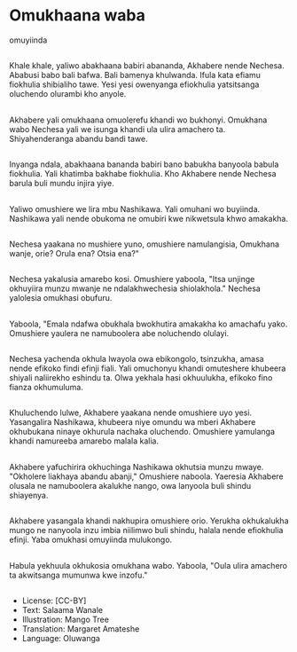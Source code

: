 # Omukhaana waba
omuyiinda

##
Khale khale, yaliwo abakhaana babiri
abananda, Akhabere nende Nechesa. Ababusi
babo bali bafwa. Bali bamenya khulwanda.
Ifula kata efiamu fiokhulia shibialiho tawe.
Yesi yesi owenyanga efiokhulia yatsitsanga
oluchendo olurambi kho anyole.


##
Akhabere yali omukhaana
omuolerefu khandi wo
bukhonyi.
Omukhana wabo Nechesa yali
we isunga khandi ula ulira
amachero ta.
Shiyahenderanga abandu bandi
tawe.


##
Inyanga ndala, abakhaana
bananda babiri bano babukha
banyoola babula fiokhulia.
Yali khatimba bakhabe fiokhulia.
Kho Akhabere nende Nechesa
barula buli mundu injira yiye.


##
Yaliwo omushiere we lira mbu
Nashikawa. Yali omuhani wo
buyiinda.
Nashikawa yali nende obukoma
ne omubiri kwe nikwetsula
khwo amakakha.


##
Nechesa yaakana no mushiere
yuno, omushiere namulangisia,
Omukhana wanje, orie? Orula
ena? Otsia ena?"


##
Nechesa yakalusia amarebo
kosi.
Omushiere yaboola, "Itsa
unjinge okhuyiira munzu
mwanje ne ndalakhwechesia
shiolakhola."
Nechesa yalolesia omukhasi
obufuru.


##
Yaboola, "Emala ndafwa
obukhala bwokhutira amakakha
ko amachafu yako.
Omushiere yaulera ne
namuboolera abe noluchendo
olulayi.


##
Nechesa yachenda okhula
lwayola owa ebikongolo,
tsinzukha, amasa nende efikoko
findi efinji fiali.
Yali omuchonyu khandi
omuteshere khubeera shiyali
naliirekho eshindu ta. Olwa
yekhala hasi okhuulukha,
efikoko fino fianza
okhumuluma.


##
Khuluchendo lulwe, Akhabere
yaakana nende omushiere uyo
yesi.
Yasangalira Nashikawa,
khubeera niye omundu wa
mberi Akhabere okhubukana
ninaye okhurula nachaka
oluchendo.
Omushiere yamulanga khandi
namureeba amarebo malala
kalia.


##
Akhabere yafuchirira
okhuchinga Nashikawa okhutsia
munzu mwaye.
"Okholere liakhaya abandu
abanji," Omushiere naboola.
Yaeresia Akhabere olusala ne
namuboolera akalukhe nango,
owa lanyoola buli shindu
shiayenya.


##
Akhabere yasangala khandi
nakhupira omushiere orio.
Yerukha okhukalukha mungo ne
nanyoola inzu imbia niilimwo
buli shindu, halala nende
efiokhulia efinji.
Yaba omukhasi omuyiinda
mulukongo.


##
Habula yekhuula okhukosia
omukhana wabo.
Yaboola, "Oula ulira amachero
ta akwitsanga mumunwa kwe
inzofu."


##
* License: [CC-BY]
* Text: Salaama Wanale
* Illustration: Mango Tree
* Translation: Margaret Amateshe
* Language: Oluwanga
